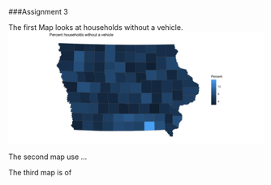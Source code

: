 ###Assignment 3


The first Map looks at households without a vehicle.
![alt text](map1.png "A map of Households without a vehicle")






The second map use ...






The third map is of


